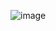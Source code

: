 ![image](https://github.com/lrq828/risk-model/assets/105230694/0deb6747-abfe-4fe4-b498-eb1d733c00ac)
